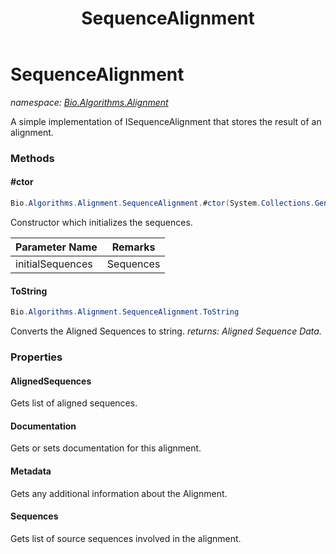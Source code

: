 ﻿---
title: SequenceAlignment
---

# SequenceAlignment
_namespace: [Bio.Algorithms.Alignment](N-Bio.Algorithms.Alignment.html)_

A simple implementation of ISequenceAlignment that stores the 
 result of an alignment.

### Methods

#### #ctor
```csharp
Bio.Algorithms.Alignment.SequenceAlignment.#ctor(System.Collections.Generic.IEnumerable{Bio.ISequence})
```
Constructor which initializes the sequences.

|Parameter Name|Remarks|
|--------------|-------|
|initialSequences|Sequences|


#### ToString
```csharp
Bio.Algorithms.Alignment.SequenceAlignment.ToString
```
Converts the Aligned Sequences to string.
_returns: Aligned Sequence Data._



### Properties

#### AlignedSequences
Gets list of aligned sequences.
#### Documentation
Gets or sets documentation for this alignment.
#### Metadata
Gets any additional information about the Alignment.
#### Sequences
Gets list of source sequences involved in the alignment.

